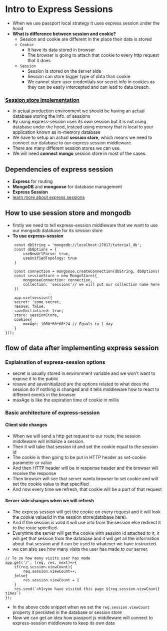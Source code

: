 # Intro to Express Sessions
- When we use passport local strategy it uses express session under the hood
- **What is difference between session and cookie?**
    - Session and cookie are different in the place their data is stored
    - `Cookie`
        - It have its data stored in browser
        - The browser is going to attach that cookie to every http request that it does
    - `Session`
        - Session is stored on the server side
        - Session can store bigger type of data than cookie
        - We cannot store user credentials sor secret info in cookies as they can be easily intercepted and can lead to data breach.
### [Session store implementation](https://www.npmjs.com/package/express-session)
- In actual production environment we should be having an actual database storing the info. of sessions
- By using express-session uses its own session but it is not using database under the hood, instead using memory that is local to your application known as in-memory database
- We have to setup an actual **session store**, which means we need to connect our database to our express session middleware.
- There are many different session stores we can use.
- We will need **connect mongo** session store in most of the cases.

## Dependencies of express session
- **Express** for routing
- **MongoDB** and **mongoose** for database management
- **Express Session** 
- [learn more about express sessions](https://www.npmjs.com/package/express-session)

## How to use session store and mongodb
- firstly we need to tell express-session middleware that we want to use our mongodb database for its session store
- **To use express-session**
```
    const dbString = 'mongodb://localhost:27017/tutorial_db';
    const dbOptions = {
        useNewUrlParse: true,
        useUnifiedTopology: true
    }

    const connection = mongoose.createConnection(dbString, dbOptions)
    const sessionStore = new MongoStore({
        mongooseConnection: connection,
        collection: 'sessions'// we will put our collection name here
    })

    app.use(session({
    secret: 'some secret,
    resave: false,
    saveUnitialized: true,
    store: sessionStore,
    cookies{
        maxAge: 1000*60*60*24 // Equals to 1 day
    }
}));

```
## flow of data after implementing express session
### Explaination of express-session options
- secret is usually stored in environment variable and we won't want to expose it to the public
- resave and saveinitialized are the options related to what does the session do if nothing is changed and it tells middleware how to react to different events in the browser 
- maxAge is like the expiration time of cookie in millis

### Basic architecture of express-session
#### Client side changes
- When we will send a http get request to our route, the session middleware will initialize a session.
- Then it will take that session id and set the cookie equal to the session id 
- The cookie is then going to be put in HTTP header as set-cookie parameter or value 
- And then HTTP header will be in response header and the browser will receive the response
- Then browser will see that server wants browser to set cookie and will set the cookie value to that specified
- And now every time we refresh, that cookie will be a part of that request 
#### Server side changes when we will refresh
- The express session will get the cookie on every request and it will look the cookie value/id in the session store(database here).
- And if the session is valid it will use info from the session else redirect it to the route specified.
- Everytime the server will get the cookie with session id attached to it, it will get that session from the database and it will get all the information about that session and it can be used to whatever we have instructed.
- we can also see how many visits the user has made to our server.
```
// To se how many visits user has made
app.get('/', (req, res, next)=>{
    if(req.session.viewCount){
        req.session.viewCount++;
    }else{
        res.session.viewCount = 1
    }
    res.send(`<h1>you have visited this page ${req.session.viewCount} times`)
});
```
- In the above code snippet when we set the `req.session.viewCount` property it persisted in the database or session store
- Now we can get an idea how passport js middleware will connect to express-session middleware to keep its own data